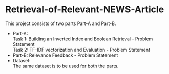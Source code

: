 # Retrieval-of-Relevant-NEWS-Article

This project consists of two parts Part-A and Part-B.
- Part-A:
<br>Task 1: Building an Inverted Index and Boolean Retrieval - Problem Statement
<br>Task 2: TF-IDF vectorization and Evaluation - Problem Statement
- Part-B: Relevance Feedback - Problem Statement
- Dataset:
<br>The same dataset is to be used for both the parts.
